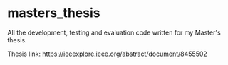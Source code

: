 # masters_thesis
All the development, testing and evaluation code written for my Master's thesis.

Thesis link:
https://ieeexplore.ieee.org/abstract/document/8455502
